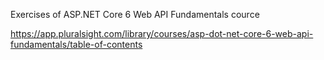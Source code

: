 Exercises of ASP.NET Core 6 Web API Fundamentals cource

https://app.pluralsight.com/library/courses/asp-dot-net-core-6-web-api-fundamentals/table-of-contents